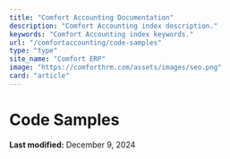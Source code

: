 ```yaml
---
title: "Comfort Accounting Documentation"
description: "Comfort Accounting index description."
keywords: "Comfort Accounting index keywords."
url: "/comfortaccounting/code-samples"
type: "type"
site_name: "Comfort ERP"
image: "https://comforthrm.com/assets/images/seo.png"
card: "article"
---
```

# Code Samples



**Last modified:** December 9, 2024